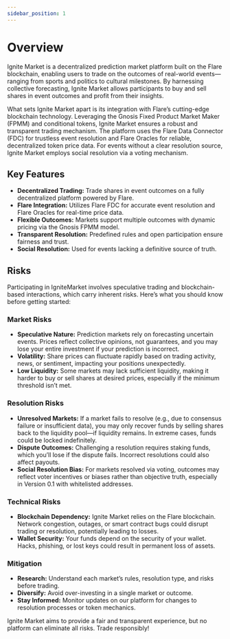 ```yaml
---
sidebar_position: 1
---
```

# Overview

Ignite Market is a decentralized prediction market platform built on the Flare blockchain, enabling users to trade on the outcomes of real-world events—ranging from sports and politics to cultural milestones. By harnessing collective forecasting, Ignite Market allows participants to buy and sell shares in event outcomes and profit from their insights.

What sets Ignite Market apart is its integration with Flare’s cutting-edge blockchain technology. Leveraging the Gnosis Fixed Product Market Maker (FPMM) and conditional tokens, Ignite Market ensures a robust and transparent trading mechanism. The platform uses the Flare Data Connector (FDC) for trustless event resolution and Flare Oracles for reliable, decentralized token price data. For events without a clear resolution source, Ignite Market employs social resolution via a voting mechanism.

## Key Features
- **Decentralized Trading:** Trade shares in event outcomes on a fully decentralized platform powered by Flare.
- **Flare Integration:** Utilizes Flare FDC for accurate event resolution and Flare Oracles for real-time price data.
- **Flexible Outcomes:** Markets support multiple outcomes with dynamic pricing via the Gnosis FPMM model.
- **Transparent Resolution:** Predefined rules and open participation ensure fairness and trust.
- **Social Resolution:** Used for events lacking a definitive source of truth.

## Risks

Participating in IgniteMarket involves speculative trading and blockchain-based interactions, which carry inherent risks. Here’s what you should know before getting started:

### Market Risks
- **Speculative Nature:** Prediction markets rely on forecasting uncertain events. Prices reflect collective opinions, not guarantees, and you may lose your entire investment if your prediction is incorrect.
- **Volatility:** Share prices can fluctuate rapidly based on trading activity, news, or sentiment, impacting your positions unexpectedly.
- **Low Liquidity:** Some markets may lack sufficient liquidity, making it harder to buy or sell shares at desired prices, especially if the minimum threshold isn’t met.

### Resolution Risks
- **Unresolved Markets:** If a market fails to resolve (e.g., due to consensus failure or insufficient data), you may only recover funds by selling shares back to the liquidity pool—if liquidity remains. In extreme cases, funds could be locked indefinitely.
- **Dispute Outcomes:** Challenging a resolution requires staking funds, which you’ll lose if the dispute fails. Incorrect resolutions could also affect payouts.
- **Social Resolution Bias:** For markets resolved via voting, outcomes may reflect voter incentives or biases rather than objective truth, especially in Version 0.1 with whitelisted addresses.

### Technical Risks
- **Blockchain Dependency:** Ignite Market relies on the Flare blockchain. Network congestion, outages, or smart contract bugs could disrupt trading or resolution, potentially leading to losses.
- **Wallet Security:** Your funds depend on the security of your wallet. Hacks, phishing, or lost keys could result in permanent loss of assets.

### Mitigation
- **Research:** Understand each market’s rules, resolution type, and risks before trading.
- **Diversify:** Avoid over-investing in a single market or outcome.
- **Stay Informed:** Monitor updates on our platform for changes to resolution processes or token mechanics.

Ignite Market aims to provide a fair and transparent experience, but no platform can eliminate all risks. Trade responsibly!